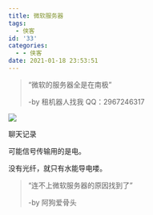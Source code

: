 ```yaml
---
title: 微软服务器
tags:
  - 侠客
id: '33'
categories:
  - - 侠客
date: 2021-01-18 23:53:51
---
```


> “微软的服务器全是在南极”
> 
> \-by 租机器人找我 QQ：2967246317

![](http://watchlezi.tk/wp-content/uploads/2021/01/581e1ce8483b5bd82454347439328849165.jpg)

聊天记录

可能信号传输用的是电。

没有光纤，就只有水能导电喽。

> “连不上微软服务器的原因找到了”
> 
> \-by 阿狗爱骨头